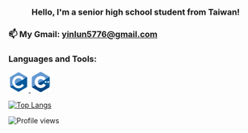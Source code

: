 <h3 align="center">Hello, I'm a senior high school student from Taiwan!</h3>

### 📫 My Gmail: **yinlun5776@gmail.com**

<h3 align="left">Languages and Tools:</h3> 
<p align="left"> <a href="https://www.cprogramming.com/" target="_blank" rel="noreferrer"> <img src="https://raw.githubusercontent.com/devicons/devicon/master/icons/c/c-original.svg" alt="c" width="40" height="40"/> </a> <a href="https://www.w3schools.com/cpp/" target="_blank" rel="noreferrer"> <img src="https://raw.githubusercontent.com/devicons/devicon/master/icons/cplusplus/cplusplus-original.svg" alt="cplusplus" width="40" height="40"/> </a> </p>

[![Top Langs](https://github-readme-stats.vercel.app/api/top-langs/?username=YinLunDu)](https://github.com/anuraghazra/github-readme-stats)

![Profile views](https://gpvc.arturio.dev/YinLunDu)  
